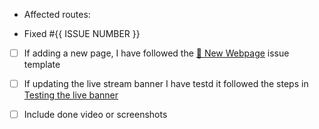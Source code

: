 <!-- describe the change, why is it needed and what does it accomplish  -->
<!-- As per rule https://www.ssw.com.au/rules/over-the-shoulder-prs -->
<!-- Getting the PR merged is part of the PBI - Call someone to review your changes to get them merged ASAP -->

- Affected routes: <!-- E.g. `/offices/brisbane`  -->

- Fixed #{{ ISSUE NUMBER }}

- [ ] If adding a new page, I have followed the [📃 New Webpage](https://github.com/SSWConsulting/SSW.Website/issues/new?assignees=&labels=&projects=&template=new_webpage.yml&title=%F0%9F%93%84+%7B%7B+TITLE+%7D%7D+) issue template

- [ ] If updating the live stream banner I have testd it followed the steps in [Testing the live banner](https://github.com/SSWConsulting/SSW.Website/wiki/Testing-the-live-banner) 

- [ ] Include done video or screenshots




